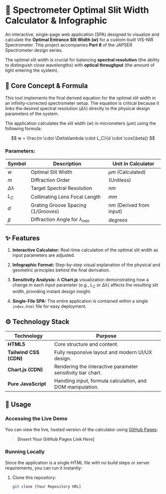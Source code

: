 # 🔬 Spectrometer Optimal Slit Width Calculator & Infographic

An interactive, single-page web application (SPA) designed to visualize and calculate the **Optimal Entrance Slit Width ($w$)** for a custom-built VIS-NIR Spectrometer. This project accompanies **Part 8** of the JAPSER Spectrometer design series.

The optimal slit width is crucial for balancing **spectral resolution** (the ability to distinguish close wavelengths) with **optical throughput** (the amount of light entering the system).

## 🎯 Core Concept & Formula

This tool implements the final derived equation for the optimal slit width in an infinity-corrected spectrometer setup. The equation is critical because it links the desired spectral resolution ($\Delta\lambda$) directly to the physical design parameters of the system.

The application calculates the slit width ($w$) in micrometers ($\mu m$) using the following formula:

$$
w = \frac{m \cdot \Delta\lambda \cdot L_C}{d \cdot \cos(\beta)}
$$

### Parameters:

| Symbol | Description | Unit in Calculator |
| ----- | ----- | ----- |
| $w$ | Optimal Slit Width | $\mu m$ (Calculated) |
| $m$ | Diffraction Order | (Unitless) |
| $\Delta\lambda$ | Target Spectral Resolution | $nm$ |
| $L_C$ | Collimating Lens Focal Length | $mm$ |
| $d$ | Grating Groove Spacing ($1/Grooves$) | $nm$ (Derived from input) |
| $\beta$ | Diffraction Angle for $\lambda_{min}$ | $degrees$ |

## ✨ Features

1. **Interactive Calculator:** Real-time calculation of the optimal slit width as input parameters are adjusted.

2. **Infographic Format:** Step-by-step visual explanation of the physical and geometric principles behind the final derivation.

3. **Sensitivity Analysis:** A **Chart.js** visualization demonstrating how a change in each input parameter (e.g., $L_C$ or $\Delta\lambda$) affects the resulting slit width, providing instant design insight.

4. **Single-File SPA:** The entire application is contained within a single `index.html` file for easy deployment.

## ⚙️ Technology Stack

| Technology | Purpose |
| ----- | ----- |
| **HTML5** | Core structure and content. |
| **Tailwind CSS (CDN)** | Fully responsive layout and modern UI/UX design. |
| **Chart.js (CDN)** | Rendering the interactive parameter sensitivity bar chart. |
| **Pure JavaScript** | Handling input, formula calculation, and DOM manipulation. |

## 🚀 Usage

### Accessing the Live Demo

You can view the live, hosted version of the calculator using [GitHub Pages](https://pages.github.com/):

> **\[Insert Your GitHub Pages Link Here\]**

### Running Locally

Since the application is a single HTML file with no build steps or server requirements, you can run it instantly:

1. Clone this repository:

   ```bash
   git clone [Your Repository URL]
